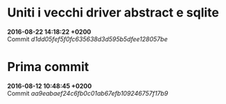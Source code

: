 # Uniti i vecchi driver abstract e sqlite
__2016-08-22 14:18:22 +0200__  
Commit _d1dd05fef5f0fc635638d3d595b5dfee128057be_



# Prima commit
__2016-08-12 10:48:45 +0200__  
Commit _aa9eabaef24c6fb0c01ab67efb109246757f17b9_


